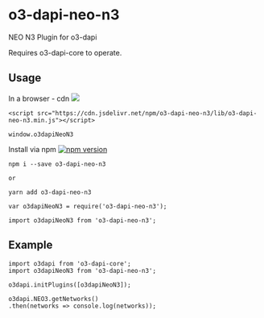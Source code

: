 # o3-dapi-neo-n3
NEO N3 Plugin for o3-dapi

Requires o3-dapi-core to operate.

## Usage

In a browser - cdn [![](https://data.jsdelivr.com/v1/package/npm/o3-dapi-neo-n3/badge)](https://www.jsdelivr.com/package/npm/o3-dapi-neo-n3)
```
<script src="https://cdn.jsdelivr.net/npm/o3-dapi-neo-n3/lib/o3-dapi-neo-n3.min.js"></script>
```
```
window.o3dapiNeoN3
```

Install via npm [![npm version](https://badge.fury.io/js/o3-dapi-neo.svg)](https://badge.fury.io/js/o3-dapi-neo-n3)
```
npm i --save o3-dapi-neo-n3

or

yarn add o3-dapi-neo-n3
```

```
var o3dapiNeoN3 = require('o3-dapi-neo-n3');

import o3dapiNeoN3 from 'o3-dapi-neo-n3';
```

## Example
```
import o3dapi from 'o3-dapi-core';
import o3dapiNeoN3 from 'o3-dapi-neo-n3';

o3dapi.initPlugins([o3dapiNeoN3]);

o3dapi.NEO3.getNetworks()
.then(networks => console.log(networks));
```

